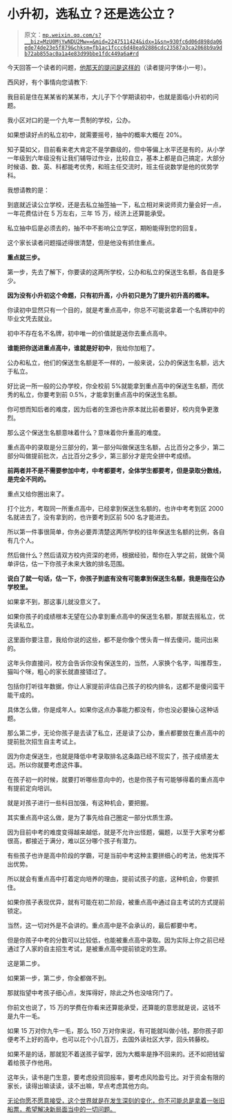 # 小升初，选私立？还是选公立？

> 原文：[`mp.weixin.qq.com/s?__biz=MzU0MjYwNDU2Mw==&mid=2247511424&idx=1&sn=930fc6d06d898da06ede74de23e5f879&chksm=fb1ac1fccc6d48ea92886cdc23587a3ca2068b9a9db72ab855ac0a1a4e83d99bbe1fdc449a6a#rd`](http://mp.weixin.qq.com/s?__biz=MzU0MjYwNDU2Mw==&mid=2247511424&idx=1&sn=930fc6d06d898da06ede74de23e5f879&chksm=fb1ac1fccc6d48ea92886cdc23587a3ca2068b9a9db72ab855ac0a1a4e83d99bbe1fdc449a6a#rd)

今天回答一个读者的问题，[他那天的提问是这样的](http://mp.weixin.qq.com/s?__biz=MzU0MjYwNDU2Mw==&mid=2247511360&idx=1&sn=653631e75e60e3e9abf30711027ea51e&chksm=fb1ac13ccc6d482a6fbd6efcf0d4e3036391c4a5fcfa007c7e4d5f2ca5072da1f20eee62388d&scene=21#wechat_redirect)（读者提问字体小一号）。 

西风好，有个事情向您请教下:

我目前是住在某某省的某某市，大儿子下个学期读初中，也就是面临小升初的问题。

我小区对口的是一个九年一贯制的学校，公办。

如果想读好点的私立初中，就需要摇号，抽中的概率大概在 20%。

知子莫如父，目前看来老大肯定不是学霸级的，但中等偏上水平还是有的，从小学一年级到六年级没有让我们辅导过作业，比较自立，基本上都是自己搞定，大部分时候语、数、英、科都能考优秀，和班主任交流时，班主任说数学是他的优势学科。

我想请教的是：

到底就近读公立学校，还是去私立抽签抽一下，私立相对来说师资力量会好一点，一年花费估计在 5 万左右，三年 15 万，经济上还算能承受。

私立抽中后是必须去的，抽不中不影响公立学区，期盼能得到您的回复。

这个家长读者问题描述得很清楚，但是他没有抓住重点。 

**重点就三步。**

第一步，先去了解下，你要读的这两所学校，公办和私立的保送生名额，各自是多少。

**因为没有小升初这个命题，只有初升高，小升初只是为了提升初升高的概率。**

你读初中显然只有一个目的，就是考重点高中，你总不可能说拿着一个名牌初中的毕业文凭去就业。 

初中不存在名不名牌，初中唯一的价值就是送你去重点高中。

**谁能把你送进重点高中，谁就是好初中**，我给你加粗了。

公办和私立，他们的保送生名额是不一样的，一般来说，公办的保送生名额，远大于私立。

好比说一所一般的公办学校，你全校前 5%就能拿到重点高中的保送生名额，而优秀的私立，你要考到前 0.5%，才能拿到重点高中的保送生名额。 

你可想而知后者的难度，因为后者的生源也许原本就比前者要好，校内竞争更激烈。 

那么这个保送生名额意味着什么？意味着你升重高的难度。 

重点高中的录取是分三部分的，第一部分叫做保送生名额，占比百分之多少，第二部分叫做提前批次，占比百分之多少，第三部分才是完全拼中考成绩。 

**前两者并不是不需要参加中考，中考都要考，全体学生都要考，但是录取分数线，是完全不同的。**

重点又给你圈出来了。 

打个比方，考取同一所重点高中，已经拿到保送生名额的，也许中考考到区 2000 名就进去了，没有拿到的，也许要考到区前 500 名才能进去。 

所以第一件事很简单，你务必要弄清楚这两所学校的往年保送生名额的比例，各自有几个人。 

然后做什么？然后请双方校内资深的老师，根据经验，帮你在入学之前，就做个简单评估，估一下你孩子未来大致的排名范围。

**说白了就一句话，估一下，你孩子到底有没有可能拿到保送生名额，我是指在公办学校里。** 

如果拿不到，那这事儿就没意义了。 

如果你孩子的成绩根本无望在公办拿到重点高中的保送生名额，那就去摇私立，优先读私立。 

这里面你要注意，我给你说的这些，都不是你像个愣头青一样去傻问，能问出来的。

这年头你直接问，校方会告诉你没有保送生的，当然，人家换个名字，叫推荐生，猫叫个咪，粗心的家长就直接错过了。 

包括你打听往年数据，你让人家提前评估自己孩子的校内排名，这都不是傻问蛮干能干成的。 

具体怎么做，你是成年人。如果你这点办事能力都没有，你也没必要操心这种话题。

那么第二步，无论你孩子是去读了私立，还是读了公办，重点都要放在重点高中的提前批次招生自主考试上。 

因为你走保送生，也就是降低中考录取排名这条路已经不现实了，孩子成绩差太远。所以你就要考虑这件事。

在孩子初一的时候，就要打听哪些意向中的，也是你孩子有可能够得着的重点高中有提前定向培训。 

就是对孩子进行一些科目加强，有这种机会，要把握。

其实重点高中这么做，是为了事先给自己圈定一部分优质生源。 

因为目前中考的难度变得越来越低，就是不允许出怪题，偏题，以至于大家考分都很高，都接近于满分，难以区分哪个孩子有潜力。

有些孩子也许是高中阶段的学霸，可是当前中考这种主要拼细心的考法，他发挥不出优势。

所以就会有重点高中打着定向培养的理由，提前试孩子的底，这种机会，你要抓住。

如果你孩子表现优异，就有可能在初二阶段，被重点高中通过自主考试的方式提前锁定。 

当然，这一切对外是不会讲的。重点高中是不会承认的，最后都要中考。

但是你孩子中考的分数可以比较低，也能被重点高中录取。因为实际上你之前已经通过了人家的自主招生考试，是被重点高中提前锁定的生源。

这是第二步。 

如果第一步，第二步，你全都做不到。

那就指望中考孩子细心点，发挥得好，除此之外也没啥窍门了。 

你前文也说了，15 万的学费在你看来还算能承受，还算能的意思就是说，这钱不是九牛一毛。

如果 15 万对你九牛一毛，那么 150 万对你来说，有可能就叫做小钱，那你孩子即便考不上好的高中，也可以花个小几百万，去国外读社区大学，回头转藤校。 

如果不是的话，那就犯不着送孩子留学，因为大概率是挣不回来的。还不如把钱留着给孩子作他用。

这年头，读书是门生意，要考虑投资回报率，要考虑风险盈亏比。对于资金有限的家长，读得出嘛读读，读不出嘛，早点考虑其他方向。

[无论你愿不愿意接受，这个世界就是在发生深刻的变化，你不可能总是拿着一张旧船票，希望解决新局面当中的一切问题。](http://mp.weixin.qq.com/s?__biz=MzkwMzQ1MzczOQ==&mid=2247483951&idx=1&sn=aa6f660ddf98b016c137794c3daf0d9b&chksm=c0974f6bf7e0c67db4415132b4edb5244e0e50f559db342aaa2f2ff135131e2bbae35ee57037&scene=21#wechat_redirect)